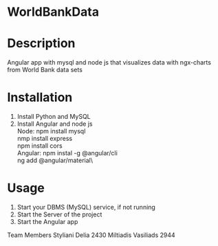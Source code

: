 # WorldBankData

# Description
Angular app with mysql and node js that visualizes data with ngx-charts from World Bank data sets

# Installation
1. Install Python and MySQL 
2. Install Angular and node js\
  Node: npm install mysql\
        nmp install express\
        npm install cors\
  Angular: npm instal -g @angular/cli\
           ng add @angular/material\
# Usage
1. Start your DBMS (MySQL) service, if not running
2. Start the Server of the project
3. Start the Angular app

Team Members Styliani Delia 2430
             Miltiadis Vasiliads 2944
